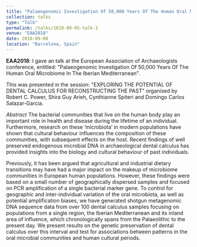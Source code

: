 ```yaml
---
title: "Palaeogenomic Investigation Of 50,000 Years Of The Human Oral Microbiome In The Iberian Mediterranean"
collection: talks
type: "Talk"
permalink: /talks/2018-09-05-talk-1
venue: "EAA2018"
date: 2018-09-08
location: "Barcelona, Spain"
---
```


**EAA2018**: I gave an talk at the European Association of Archaeologists conference, entitled:
"Palaeogenomic Investigation Of 50,000 Years Of The Human Oral Microbiome In The Iberian Mediterranean".

This was presented in the session: "EXPLORING THE POTENTIAL OF DENTAL CALCULUS 
FOR RECONSTRUCTING THE PAST" organised by Robert C. Power, Shira Guy Arieh, 
Cynthianne Spiteri and Domingo Carlos Salazar-Garcia.

*Abstract* The bacterial communities that live on the human body play an 
important role in health and disease during the lifetime of an individual.
Furthermore, research on these ‘microbiota’ in modern populations have shown 
that cultural behaviour influences the composition of these communities, with 
subsequent effects on the host. Recent findings of well preserved endogenous 
microbial DNA in archaeological dental calculus has provided insights into the 
biology and cultural behaviour of past individuals.

Previously, it has been argued that agricultural and industrial dietary 
transitions may have had a major impact on the makeup of microbiome communities 
in European human populations. However, these findings were based on a small 
number of geographically dispersed samples and focused on PCR amplification of 
a single bacterial marker gene. To control for geographic and inter-individual
variation of the oral microbiota, as well as potential amplification biases, we 
have generated shotgun metagenomic DNA sequence data from over 100 dental 
calculus samples focusing on populations from a single region, the Iberian 
Mediterranean and its inland area of influence, which chronologically spans 
from the Palaeolithic to the present day. We present results on the genetic 
preservation of dental calculus over this interval and test for associations 
between patterns in the oral microbial communities and human cultural periods.
